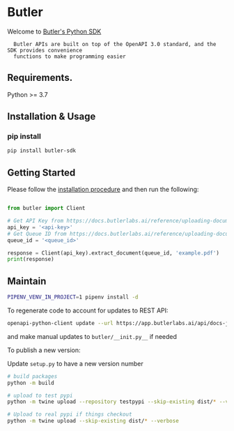 # Butler

Welcome to [Butler's Python SDK](https://butlerlabs.ai)

      Butler APIs are built on top of the OpenAPI 3.0 standard, and the SDK provides convenience
      functions to make programming easier

## Requirements.

Python >= 3.7

## Installation & Usage

### pip install

```sh
pip install butler-sdk
```

## Getting Started

Please follow the [installation procedure](#installation--usage) and then run the following:

```python

from butler import Client

# Get API Key from https://docs.butlerlabs.ai/reference/uploading-documents-to-the-rest-api#get-your-api-key
api_key = '<api-key>'
# Get Queue ID from https://docs.butlerlabs.ai/reference/uploading-documents-to-the-rest-api#go-to-the-model-details-page
queue_id = '<queue_id>'

response = Client(api_key).extract_document(queue_id, 'example.pdf')
print(response)
```

## Maintain

```sh
PIPENV_VENV_IN_PROJECT=1 pipenv install -d
```

To regenerate code to account for updates to REST API:

```sh
openapi-python-client update --url https://app.butlerlabs.ai/api/docs-json --config codegen.yaml
```

and make manual updates to `butler/__init.py__` if needed

To publish a new version:

Update `setup.py` to have a new version number

```sh
# build packages
python -m build

# upload to test pypi
python -m twine upload --repository testpypi --skip-existing dist/* --verbose

# Upload to real pypi if things checkout
python -m twine upload --skip-existing dist/* --verbose
```
